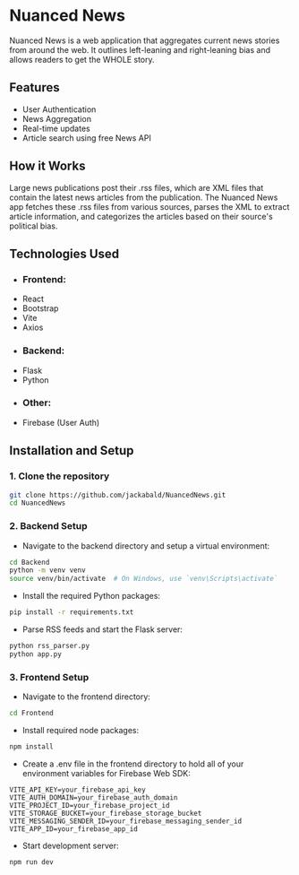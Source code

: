 # Nuanced News
Nuanced News is a web application that aggregates current news stories from around the web. It outlines left-leaning and right-leaning bias and allows readers to get the WHOLE story.

## Features
- User Authentication
- News Aggregation
- Real-time updates
- Article search using free News API
  
## How it Works
Large news publications post their .rss files, which are XML files that contain the latest news articles from the publication. The Nuanced News app fetches these .rss files from various sources, parses the XML to extract article information, and categorizes the articles based on their source's political bias.

## Technologies Used
- ### Frontend:
* React
* Bootstrap
* Vite
* Axios
- ### Backend:
* Flask
* Python
- ### Other:
* Firebase (User Auth)

## Installation and Setup
### 1. Clone the repository
```bash
git clone https://github.com/jackabald/NuancedNews.git
cd NuancedNews
```
### 2. Backend Setup
- Navigate to the backend directory and setup a virtual environment:
```bash
cd Backend
python -m venv venv
source venv/bin/activate  # On Windows, use `venv\Scripts\activate`
```
- Install the required Python packages:
```bash
pip install -r requirements.txt
```
- Parse RSS feeds and start the Flask server:
```bash
python rss_parser.py
python app.py
```
### 3. Frontend Setup
- Navigate to the frontend directory:
```bash
cd Frontend
```
- Install required node packages:
```bash
npm install
```
- Create a .env file in the frontend directory to hold all of your environment variables for Firebase Web SDK:
```
VITE_API_KEY=your_firebase_api_key
VITE_AUTH_DOMAIN=your_firebase_auth_domain
VITE_PROJECT_ID=your_firebase_project_id
VITE_STORAGE_BUCKET=your_firebase_storage_bucket
VITE_MESSAGING_SENDER_ID=your_firebase_messaging_sender_id
VITE_APP_ID=your_firebase_app_id
```
- Start development server:
```bash
npm run dev
```
